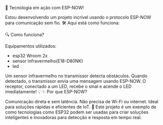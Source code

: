 🚀 Tecnologia em ação com ESP-NOW!

Estou desenvolvendo um projeto incrível usando o protocolo ESP-NOW para comunicação sem fio. 🛠️ Aqui está como funciona:

🔍 Como funciona?

Equipamentos utilizados:
- esp32 Wroom 2x
- sensor infravermelho(E18-D80NK)
- led

Um sensor infravermelho no transmissor detecta obstáculos.
Quando detectado, o transmissor envia uma mensagem usando ESP-NOW.
O receptor, conectado a um LED, recebe o sinal e acende o LED imediatamente! 💡
✨ Por que ESP-NOW?

Comunicação direta e sem latência.
Não precisa de Wi-Fi ou internet.
Ideal para soluções rápidas e eficientes de IoT.
🌟 Este projeto é um exemplo de como tecnologias como ESP32 podem ser usadas para criar soluções inteligentes e inovadoras para detecção e resposta em tempo real.



